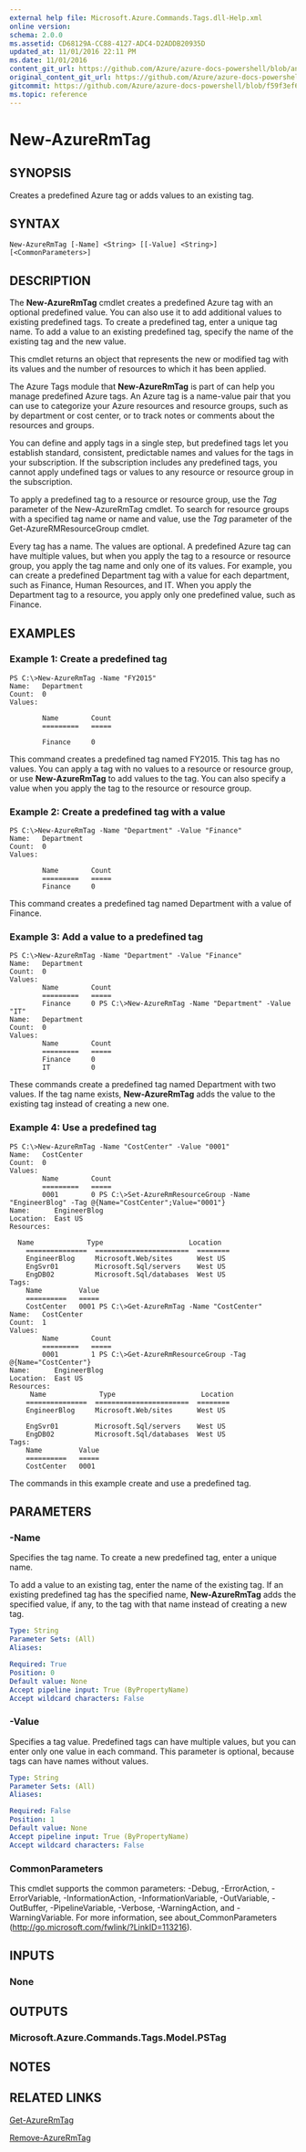 ```yaml
---
external help file: Microsoft.Azure.Commands.Tags.dll-Help.xml
online version:
schema: 2.0.0
ms.assetid: CD68129A-CC88-4127-ADC4-D2ADDB20935D
updated_at: 11/01/2016 22:11 PM
ms.date: 11/01/2016
content_git_url: https://github.com/Azure/azure-docs-powershell/blob/anne052617/azureps-cmdlets-docs/ResourceManager/AzureRM.Tags/v2.1.0/New-AzureRmTag.md
original_content_git_url: https://github.com/Azure/azure-docs-powershell/blob/anne052617/azureps-cmdlets-docs/ResourceManager/AzureRM.Tags/v2.1.0/New-AzureRmTag.md
gitcommit: https://github.com/Azure/azure-docs-powershell/blob/f59f3ef60bc592383812213e69fd77ba950759ed
ms.topic: reference
---
```


# New-AzureRmTag

## SYNOPSIS
Creates a predefined Azure tag or adds values to an existing tag.

## SYNTAX

```
New-AzureRmTag [-Name] <String> [[-Value] <String>] [<CommonParameters>]
```

## DESCRIPTION
The **New-AzureRmTag** cmdlet creates a predefined Azure tag with an optional predefined value.
You can also use it to add additional values to existing predefined tags.
To create a predefined tag, enter a unique tag name.
To add a value to an existing predefined tag, specify the name of the existing tag and the new value.

This cmdlet returns an object that represents the new or modified tag with its values and the number of resources to which it has been applied.

The Azure Tags module that **New-AzureRmTag** is part of can help you manage predefined Azure tags.
An Azure tag is a name-value pair that you can use to categorize your Azure resources and resource groups, such as by department or cost center, or to track notes or comments about the resources and groups.

You can define and apply tags in a single step, but predefined tags let you establish standard, consistent, predictable names and values for the tags in your subscription.
If the subscription includes any predefined tags, you cannot apply undefined tags or values to any resource or resource group in the subscription.

To apply a predefined tag to a resource or resource group, use the *Tag* parameter of the New-AzureRmTag cmdlet.
To search for resource groups with a specified tag name or name and value, use the *Tag* parameter of the Get-AzureRMResourceGroup cmdlet.

Every tag has a name.
The values are optional.
A predefined Azure tag can have multiple values, but when you apply the tag to a resource or resource group, you apply the tag name and only one of its values.
For example, you can create a predefined Department tag with a value for each department, such as Finance, Human Resources, and IT.
When you apply the Department tag to a resource, you apply only one predefined value, such as Finance.

## EXAMPLES

### Example 1: Create a predefined tag
```
PS C:\>New-AzureRmTag -Name "FY2015"
Name:   Department
Count:  0
Values: 

        Name        Count
        =========   =====

        Finance     0
```

This command creates a predefined tag named FY2015.
This tag has no values.
You can apply a tag with no values to a resource or resource group, or use **New-AzureRmTag** to add values to the tag.
You can also specify a value when you apply the tag to the resource or resource group.

### Example 2: Create a predefined tag with a value
```
PS C:\>New-AzureRmTag -Name "Department" -Value "Finance"
Name:   Department
Count:  0
Values: 

        Name        Count
        =========   =====
        Finance     0
```

This command creates a predefined tag named Department with a value of Finance.

### Example 3: Add a value to a predefined tag
```
PS C:\>New-AzureRmTag -Name "Department" -Value "Finance"
Name:   Department
Count:  0
Values: 
        Name        Count
        =========   =====
        Finance     0 PS C:\>New-AzureRmTag -Name "Department" -Value "IT"
Name:   Department
Count:  0
Values: 
        Name        Count
        =========   =====
        Finance     0
        IT          0
```

These commands create a predefined tag named Department with two values.
If the tag name exists, **New-AzureRmTag** adds the value to the existing tag instead of creating a new one.

### Example 4: Use a predefined tag
```
PS C:\>New-AzureRmTag -Name "CostCenter" -Value "0001"
Name:   CostCenter
Count:  0
Values: 
        Name        Count
        =========   =====
        0001        0 PS C:\>Set-AzureRmResourceGroup -Name "EngineerBlog" -Tag @{Name="CostCenter";Value="0001"}
Name:      EngineerBlog
Location:  East US
Resources: 
            
  Name             Type                     Location
    ===============  =======================  ========
    EngineerBlog     Microsoft.Web/sites      West US
    EngSvr01         Microsoft.Sql/servers    West US
    EngDB02          Microsoft.Sql/databases  West US
Tags: 
    Name         Value
    ==========   =====
    CostCenter   0001 PS C:\>Get-AzureRmTag -Name "CostCenter"
Name:   CostCenter
Count:  1
Values: 
        Name        Count
        =========   =====
        0001        1 PS C:\>Get-AzureRmResourceGroup -Tag @{Name="CostCenter"}
Name:      EngineerBlog
Location:  East US
Resources: 
     Name             Type                     Location
    ===============  =======================  ========
    EngineerBlog     Microsoft.Web/sites      West US

    EngSvr01         Microsoft.Sql/servers    West US
    EngDB02          Microsoft.Sql/databases  West US
Tags: 
    Name         Value
    ==========   =====
    CostCenter   0001
```

The commands in this example create and use a predefined tag.

## PARAMETERS

### -Name
Specifies the tag name.
To create a new predefined tag, enter a unique name.

To add a value to an existing tag, enter the name of the existing tag.
If an existing predefined tag has the specified name, **New-AzureRmTag** adds the specified value, if any, to the tag with that name instead of creating a new tag.

```yaml
Type: String
Parameter Sets: (All)
Aliases: 

Required: True
Position: 0
Default value: None
Accept pipeline input: True (ByPropertyName)
Accept wildcard characters: False
```

### -Value
Specifies a tag value.
Predefined tags can have multiple values, but you can enter only one value in each command.
This parameter is optional, because tags can have names without values.

```yaml
Type: String
Parameter Sets: (All)
Aliases: 

Required: False
Position: 1
Default value: None
Accept pipeline input: True (ByPropertyName)
Accept wildcard characters: False
```

### CommonParameters
This cmdlet supports the common parameters: -Debug, -ErrorAction, -ErrorVariable, -InformationAction, -InformationVariable, -OutVariable, -OutBuffer, -PipelineVariable, -Verbose, -WarningAction, and -WarningVariable. For more information, see about_CommonParameters (http://go.microsoft.com/fwlink/?LinkID=113216).

## INPUTS

### None

## OUTPUTS

### Microsoft.Azure.Commands.Tags.Model.PSTag

## NOTES

## RELATED LINKS

[Get-AzureRmTag](./Get-AzureRmTag.md)

[Remove-AzureRmTag](./Remove-AzureRmTag.md)


